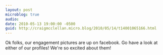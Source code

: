 ```yaml
---
layout: post
microblog: true
audio: 
date: 2010-05-13 19:00:00 -0500
guid: http://craigmcclellan.micro.blog/2010/05/14/t14001065166.html
---
```

Ok folks, our engagement pictures are up on facebook. Go have a look at either of our profiles! We're so excited about them!

